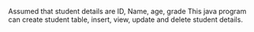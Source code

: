 Assumed that student details are ID, Name, age, grade
This java program can create student table, insert, view, update and delete student details.
